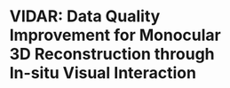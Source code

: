 # VIDAR: Data Quality Improvement for Monocular 3D Reconstruction through In-situ Visual Interaction

<html>
    <head>
        <style>
            element.style {
                color: #8899a5;
                font-size: 12px;
            }
            p {
                margin-top: 0;
                margin-bottom: 1rem;
            }
            .col {
                flex-basis: 0;
                flex-grow: 1;
                max-width: 100%;
            }

            .text-center {
                text-align: center !important;
            }
            *, *::before, *::after {
                box-sizing: border-box;
            }
            @media (min-width: 576px)
                .container, .container-sm {
                    max-width: 540px;
            }
            .container {
                width: 100%;
                padding-right: 15px;
                padding-left: 15px;
                margin-right: auto;
                margin-left: auto;
            }
            div {
                display: block;
            }
            .row {
                display: flex;
                flex-wrap: wrap;
                margin-right: -15px;
                margin-left: -15px;
            }
            .col-1, .col-2, .col-3, .col-4, .col-5, .col-6, .col-7, .col-8, .col-9, .col-10, .col-11, .col-12, .col, .col-auto, .col-sm-1, .col-sm-2, .col-sm-3, .col-sm-4, .col-sm-5, .col-sm-6, .col-sm-7, .col-sm-8, .col-sm-9, .col-sm-10, .col-sm-11, .col-sm-12, .col-sm, .col-sm-auto, .col-md-1, .col-md-2, .col-md-3, .col-md-4, .col-md-5, .col-md-6, .col-md-7, .col-md-8, .col-md-9, .col-md-10, .col-md-11, .col-md-12, .col-md, .col-md-auto, .col-lg-1, .col-lg-2, .col-lg-3, .col-lg-4, .col-lg-5, .col-lg-6, .col-lg-7, .col-lg-8, .col-lg-9, .col-lg-10, .col-lg-11, .col-lg-12, .col-lg, .col-lg-auto, .col-xl-1, .col-xl-2, .col-xl-3, .col-xl-4, .col-xl-5, .col-xl-6, .col-xl-7, .col-xl-8, .col-xl-9, .col-xl-10, .col-xl-11, .col-xl-12, .col-xl, .col-xl-auto {
                position: relative;
                width: 100%;
                padding-right: 15px;
                padding-left: 15px;
            }
            .img-fluid {
                max-width: 100%;
                height: auto;
            }
            img {
                vertical-align: middle;
                border-style: none;
            }
            img[Attributes Style] {
                width: 45%;
            }
            .embed-responsive {
                position: relative;
                display: block;
                width: 100%;
                padding: 0;
                overflow: hidden;
            }
            @media screen and (max-width: 42em)
                .btn {
                    display: none;
                    width: 100%;
                    padding: 0.75rem;
                    font-size: 0.9rem;
            }
            @media screen and (max-width: 42em)
                .site-footer {
                    display: none;
                    font-size: 0.9rem;
            }
    
        </style>
    </head>
    
    
    <body>
        <!-- Real-time Interactive Reconstruction Demo -->
        <br>
        <section>
            <div class="container">
                <div class="row">
                    <div class="col-12 text-center">
                        <h3>Real-time Interactive Reconstruction Demo</h3>
                        <hr style="margin-top:0px">
                        <br>
                    </div>
                </div>
            </div> 
        </section>
        <section>
            <div class="container">
                <div class="row">
                    <div class="col text-center">
                        <video width="100%" playsinline controls autoplay loop="loop" preload muted>
                            <source src="https://github.com/growthin2023/VIDAR.github.io/releases/download/v0.0/third_view.mp4" type="video/mp4">
                        </video>
                    </div>
                </div>
            </div>
        </section>
    
        <br>
        <br>
    
        <!-- Comparison with Baseline -->
        <br>
        <section>
            <div class="container">
                <div class="row">
                    <div class="col-12 text-center">
                        <h3>Comparison with Baseline</h3>
                        <hr style="margin-top:0px">
                        <br>
                    </div>
                </div>
            </div> 
        </section>
        <br>
    
        <section>
            <div class="container">
                <div class="row">
                    <div class="col text-center">
                        <video width="100%" playsinline controls autoplay loop="loop" preload muted>
                            <source src="https://github.com/growthin2023/VIDAR.github.io/releases/download/v0.0/Bench.mp4" type="video/mp4">
                        </video>
                    </div>
                    <div class="col text-center">
                        <video width="100%" playsinline controls autoplay loop="loop" preload muted>
                            <source src="https://github.com/growthin2023/VIDAR.github.io/releases/download/v0.0/Sofa.mp4" type="video/mp4">
                        </video>
                    </div>
                </div>
                <div class="row">
                    <div class="col text-center">
                        <p class="text-justify; text-center"> Bench </p>
                    </div>
                    <div class="col text-center">
                        <p class="text-justify; text-center"> Sofa </p>
                    </div>
                </div>
    
                <br>
    
                <div class="row">
                    <div class="col text-center">
                        <video width="100%" playsinline controls autoplay loop="loop" preload muted>
                            <source src="https://github.com/growthin2023/VIDAR.github.io/releases/download/v0.0/Corridor.mp4" type="video/mp4">
                        </video>
                    </div>
                    <div class="col text-center">
                        <video width="100%" playsinline controls autoplay loop="loop" preload muted>
                            <source src="https://github.com/growthin2023/VIDAR.github.io/releases/download/v0.0/Desk.mp4" type="video/mp4">
                        </video>
                    </div>
                </div>
                <div class="row">
                    <div class="col text-center">
                        <p class="text-justify; text-center"> Corridor </p>
                    </div>
                    <div class="col text-center">
                        <p class="text-justify; text-center"> Desk </p>
                    </div>
                </div>
            </div>
        </section>
    
        <br>
        <br>
    
        <!-- Data Transmission Analysis -->
        <br>
        <section>
            <div class="container">
                <div class="row">
                    <div class="col-12 text-center">
                        <h3>Data Transmission Analysis</h3>
                        <hr style="margin-top:0px">
                        <br>
                    </div>
                </div>
            </div> 
        </section>
        <section>
            <div class="container">
                <div class="row">
                    <div class="col text-center">
                        <img class="img-fluid" src="images/data_transmission_table.png" alt="Mobile3DScanner Teaser" width="100%">
                    </div>
                </div>
            </div>
        </section>
    
    
        <br>
        <br>
    
        <!-- Traditional Offline Scanning vs. Our Interactive Scanning -->
        <br>
        <section>
            <div class="container">
                <div class="row">
                    <div class="col-12 text-center">
                        <h3>Traditional Offline Scanning vs. Our Interactive Scanning</h3>
                        <hr style="margin-top:0px">
                        <br>
                    </div>
                </div>
            </div> 
        </section>
        <br>
        <section>
            <div class="container">
                <div class="row">
                    <div class="col-12 text-center">
                        <h3>Seminar Room</h3>
                    </div>
                </div>
                <div class="row">
                    <div class="col text-center">
                        <img class="img-fluid" src="images/conference_room/conferenceRoom_target.jpg" width="100%">
                    </div>
                    <div class="col text-center">
                        <img class="img-fluid" src="images/conference_room/p1_offline.PNG" width="100%">
                    </div>
                    <div class="col text-center">
                        <img class="img-fluid" src="images/conference_room/p2_offline.PNG" width="100%">
                    </div>
                </div>
                <div class="row">
                    <div class="col text-center">
                        <p class="text-justify; text-center"> Target Scene </p>
                    </div>
                    <div class="col text-center">
                        <p class="text-justify; text-center"> offline mesh by p1 </p>
                    </div>
                    <div class="col text-center">
                        <p class="text-justify; text-center"> offline mesh by p2 </p>
                    </div>
                </div>
    
                <br>
    
                <div class="row">
                    <div class="col text-center">
                        <img class="img-fluid" src="images/conference_room/expert.PNG" width="100%">
                    </div>
                    <div class="col text-center">
                        <img class="img-fluid" src="images/conference_room/p1_YOSO.PNG" width="100%">
                    </div>
                    <div class="col text-center">
                        <img class="img-fluid" src="images/conference_room/p2_YOSO.PNG" width="100%">
                    </div>
                </div>
                <div class="row">
                    <div class="col text-center">
                        <p class="text-justify; text-center"> GT mesh by expert </p>
                    </div>
                    <div class="col text-center">
                        <p class="text-justify; text-center"> our cube-mesh by p1 </p>
                    </div>
                    <div class="col text-center">
                        <p class="text-justify; text-center"> our cube-mesh by p2 </p>
                    </div>
                </div>
    
                <br>
                <br>
    
                <div class="row">
                    <div class="col-12 text-center">
                        <h3>Cafe</h3>
                    </div>
                </div>
                <div class="row">
                    <div class="col text-center">
                        <img class="img-fluid" src="images/cafe/cafe_target.jpg" width="100%">
                    </div>
                    <div class="col text-center">
                        <img class="img-fluid" src="images/cafe/p1_offline.PNG" width="100%">
                    </div>
                    <div class="col text-center">
                        <img class="img-fluid" src="images/cafe/p2_offline.PNG" width="100%">
                    </div>
                </div>
                <div class="row">
                    <div class="col text-center">
                        <p class="text-justify; text-center"> Target Scene </p>
                    </div>
                    <div class="col text-center">
                        <p class="text-justify; text-center"> offline mesh by p1 </p>
                    </div>
                    <div class="col text-center">
                        <p class="text-justify; text-center"> offline mesh by p2 </p>
                    </div>
                </div>
    
                <br>
    
                <div class="row">
                    <div class="col text-center">
                        <img class="img-fluid" src="images/cafe/expert.PNG" width="100%">
                    </div>
                    <div class="col text-center">
                        <img class="img-fluid" src="images/cafe/p1_YOSO.PNG" width="100%">
                    </div>
                    <div class="col text-center">
                        <img class="img-fluid" src="images/cafe/p2_YOSO.PNG" width="100%">
                    </div>
                </div>
                <div class="row">
                    <div class="col text-center">
                        <p class="text-justify; text-center"> GT mesh by expert </p>
                    </div>
                    <div class="col text-center">
                        <p class="text-justify; text-center"> our cube-mesh by p1 </p>
                    </div>
                    <div class="col text-center">
                        <p class="text-justify; text-center"> our cube-mesh by p2 </p>
                    </div>
                </div>
            </div>
        </section>
    
    </body>

</html>
